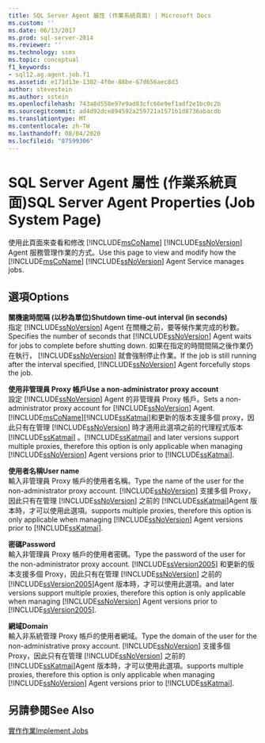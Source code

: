 ```yaml
---
title: SQL Server Agent 屬性 (作業系統頁面) | Microsoft Docs
ms.custom: ''
ms.date: 06/13/2017
ms.prod: sql-server-2014
ms.reviewer: ''
ms.technology: ssms
ms.topic: conceptual
f1_keywords:
- sql12.ag.agent.job.f1
ms.assetid: e171d13e-1302-4f0e-88be-67d656aec8d3
author: stevestein
ms.author: sstein
ms.openlocfilehash: 743a8d558e97e9ad83cfc66e9ef1adf2e1bc0c2b
ms.sourcegitcommit: ad4d92dce894592a259721a1571b1d8736abacdb
ms.translationtype: MT
ms.contentlocale: zh-TW
ms.lasthandoff: 08/04/2020
ms.locfileid: "87599306"
---
```

# <a name="sql-server-agent-properties-job-system-page"></a><span data-ttu-id="6ca32-102">SQL Server Agent 屬性 (作業系統頁面)</span><span class="sxs-lookup"><span data-stu-id="6ca32-102">SQL Server Agent Properties (Job System Page)</span></span>
  <span data-ttu-id="6ca32-103">使用此頁面來查看和修改 [!INCLUDE[msCoName](../../includes/msconame-md.md)] [!INCLUDE[ssNoVersion](../../includes/ssnoversion-md.md)] Agent 服務管理作業的方式。</span><span class="sxs-lookup"><span data-stu-id="6ca32-103">Use this page to view and modify how the [!INCLUDE[msCoName](../../includes/msconame-md.md)] [!INCLUDE[ssNoVersion](../../includes/ssnoversion-md.md)] Agent Service manages jobs.</span></span>  
  
## <a name="options"></a><span data-ttu-id="6ca32-104">選項</span><span class="sxs-lookup"><span data-stu-id="6ca32-104">Options</span></span>  
 <span data-ttu-id="6ca32-105">**關機逾時間隔 (以秒為單位)**</span><span class="sxs-lookup"><span data-stu-id="6ca32-105">**Shutdown time-out interval (in seconds)**</span></span>  
 <span data-ttu-id="6ca32-106">指定 [!INCLUDE[ssNoVersion](../../includes/ssnoversion-md.md)] Agent 在關機之前，要等候作業完成的秒數。</span><span class="sxs-lookup"><span data-stu-id="6ca32-106">Specifies the number of seconds that [!INCLUDE[ssNoVersion](../../includes/ssnoversion-md.md)] Agent waits for jobs to complete before shutting down.</span></span> <span data-ttu-id="6ca32-107">如果在指定的時間間隔之後作業仍在執行， [!INCLUDE[ssNoVersion](../../includes/ssnoversion-md.md)] 就會強制停止作業。</span><span class="sxs-lookup"><span data-stu-id="6ca32-107">If the job is still running after the interval specified, [!INCLUDE[ssNoVersion](../../includes/ssnoversion-md.md)] Agent forcefully stops the job.</span></span>  
  
 <span data-ttu-id="6ca32-108">**使用非管理員 Proxy 帳戶**</span><span class="sxs-lookup"><span data-stu-id="6ca32-108">**Use a non-administrator proxy account**</span></span>  
 <span data-ttu-id="6ca32-109">設定 [!INCLUDE[ssNoVersion](../../includes/ssnoversion-md.md)] Agent 的非管理員 Proxy 帳戶。</span><span class="sxs-lookup"><span data-stu-id="6ca32-109">Sets a non-administrator proxy account for [!INCLUDE[ssNoVersion](../../includes/ssnoversion-md.md)] Agent.</span></span> [!INCLUDE[msCoName](../../includes/msconame-md.md)]<span data-ttu-id="6ca32-110">[!INCLUDE[ssKatmai](../../includes/sskatmai-md.md)]和更新的版本支援多個 proxy，因此只有在管理 [!INCLUDE[ssNoVersion](../../includes/ssnoversion-md.md)] 時才適用此選項之前的代理程式版本 [!INCLUDE[ssKatmai](../../includes/sskatmai-md.md)] 。</span><span class="sxs-lookup"><span data-stu-id="6ca32-110">[!INCLUDE[ssKatmai](../../includes/sskatmai-md.md)] and later versions support multiple proxies, therefore this option is only applicable when managing [!INCLUDE[ssNoVersion](../../includes/ssnoversion-md.md)] Agent versions prior to [!INCLUDE[ssKatmai](../../includes/sskatmai-md.md)].</span></span>  
  
 <span data-ttu-id="6ca32-111">**使用者名稱**</span><span class="sxs-lookup"><span data-stu-id="6ca32-111">**User name**</span></span>  
 <span data-ttu-id="6ca32-112">輸入非管理員 Proxy 帳戶的使用者名稱。</span><span class="sxs-lookup"><span data-stu-id="6ca32-112">Type the name of the user for the non-administrator proxy account.</span></span> [!INCLUDE[ssNoVersion](../../includes/ssnoversion-md.md)] <span data-ttu-id="6ca32-113">支援多個 Proxy，因此只有在管理 [!INCLUDE[ssNoVersion](../../includes/ssnoversion-md.md)] 之前的 [!INCLUDE[ssKatmai](../../includes/sskatmai-md.md)]Agent 版本時，才可以使用此選項。</span><span class="sxs-lookup"><span data-stu-id="6ca32-113">supports multiple proxies, therefore this option is only applicable when managing [!INCLUDE[ssNoVersion](../../includes/ssnoversion-md.md)] Agent versions prior to [!INCLUDE[ssKatmai](../../includes/sskatmai-md.md)].</span></span>  
  
 <span data-ttu-id="6ca32-114">**密碼**</span><span class="sxs-lookup"><span data-stu-id="6ca32-114">**Password**</span></span>  
 <span data-ttu-id="6ca32-115">輸入非管理員 Proxy 帳戶的使用者密碼。</span><span class="sxs-lookup"><span data-stu-id="6ca32-115">Type the password of the user for the non-administrator proxy account.</span></span> [!INCLUDE[ssVersion2005](../../includes/ssversion2005-md.md)] <span data-ttu-id="6ca32-116">和更新的版本支援多個 Proxy，因此只有在管理 [!INCLUDE[ssNoVersion](../../includes/ssnoversion-md.md)] 之前的 [!INCLUDE[ssVersion2005](../../includes/ssversion2005-md.md)]Agent 版本時，才可以使用此選項。</span><span class="sxs-lookup"><span data-stu-id="6ca32-116">and later versions support multiple proxies, therefore this option is only applicable when managing [!INCLUDE[ssNoVersion](../../includes/ssnoversion-md.md)] Agent versions prior to [!INCLUDE[ssVersion2005](../../includes/ssversion2005-md.md)].</span></span>  
  
 <span data-ttu-id="6ca32-117">**網域**</span><span class="sxs-lookup"><span data-stu-id="6ca32-117">**Domain**</span></span>  
 <span data-ttu-id="6ca32-118">輸入非系統管理 Proxy 帳戶的使用者網域。</span><span class="sxs-lookup"><span data-stu-id="6ca32-118">Type the domain of the user for the non-administrative proxy account.</span></span> [!INCLUDE[ssNoVersion](../../includes/ssnoversion-md.md)] <span data-ttu-id="6ca32-119">支援多個 Proxy，因此只有在管理 [!INCLUDE[ssNoVersion](../../includes/ssnoversion-md.md)] 之前的 [!INCLUDE[ssKatmai](../../includes/sskatmai-md.md)]Agent 版本時，才可以使用此選項。</span><span class="sxs-lookup"><span data-stu-id="6ca32-119">supports multiple proxies, therefore this option is only applicable when managing [!INCLUDE[ssNoVersion](../../includes/ssnoversion-md.md)] Agent versions prior to [!INCLUDE[ssKatmai](../../includes/sskatmai-md.md)].</span></span>  
  
## <a name="see-also"></a><span data-ttu-id="6ca32-120">另請參閱</span><span class="sxs-lookup"><span data-stu-id="6ca32-120">See Also</span></span>  
 [<span data-ttu-id="6ca32-121">實作作業</span><span class="sxs-lookup"><span data-stu-id="6ca32-121">Implement Jobs</span></span>](implement-jobs.md)  
  
  
